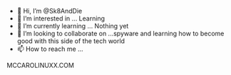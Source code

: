 - 👋 Hi, I’m @Sk8AndDie
- 👀 I’m interested in ... Learning 
- 🌱 I’m currently learning ... Nothing yet
- 💞️ I’m looking to collaborate on ...spyware and learning how to become good with this side of the tech world
- 📫 How to reach me ...

<!---
Sk8AndDie/Sk8AndDie is a ✨ special ✨ repository because its `README.md` (this file) appears on your GitHub profile.
You can click the Preview link to take a look at your changes.
--->MCCAROLINUXX.COM


